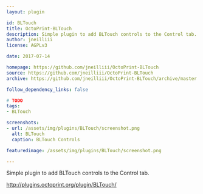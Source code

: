 ```yaml
---
layout: plugin

id: BLTouch
title: OctoPrint-BLTouch
description: Simple plugin to add BLTouch controls to the Control tab.
author: jneilliii
license: AGPLv3

date: 2017-07-14

homepage: https://github.com/jneilliii/OctoPrint-BLTouch
source: https://github.com/jneilliii/OctoPrint-BLTouch
archive: https://github.com/jneilliii/OctoPrint-BLTouch/archive/master.zip

follow_dependency_links: false

# TODO
tags:
- BLTouch

screenshots:
- url: /assets/img/plugins/BLTouch/screenshot.png
  alt: BLTouch
  caption: BLTouch Controls

featuredimage: /assets/img/plugins/BLTouch/screenshot.png

---
```


Simple plugin to add BLTouch controls to the Control tab.

http://plugins.octoprint.org/plugin/BLTouch/

